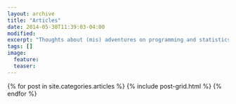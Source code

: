 ```yaml
---
layout: archive
title: "Articles"
date: 2014-05-30T11:39:03-04:00
modified:
excerpt: "Thoughts about (mis) adventures on programming and statistics."
tags: []
image:
  feature:
  teaser:
---
```


<div class="tiles">
{% for post in site.categories.articles %}
  {% include post-grid.html %}
{% endfor %}
</div><!-- /.tiles -->
